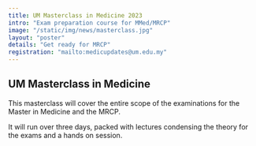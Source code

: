 ```yaml
---
title: UM Masterclass in Medicine 2023
intro: "Exam preparation course for MMed/MRCP"
image: "/static/img/news/masterclass.jpg"
layout: "poster"
details: "Get ready for MRCP"
registration: "mailto:medicupdates@um.edu.my"
---
```

## UM Masterclass in Medicine

This masterclass will cover the entire scope of the examinations for the Master in Medicine and the MRCP.

It will run over three days, packed with lectures condensing the theory for the exams and a hands on session.
